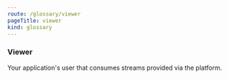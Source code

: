 ```yaml
---
route: /glossary/viewer
pageTitle: viewer
kind: glossary
---
```


### Viewer

Your application's user that consumes streams provided via the platform. 
